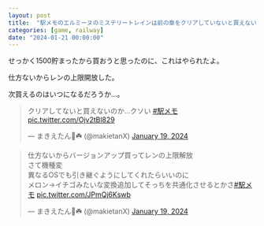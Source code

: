 ```yaml
---
layout: post
title:  "駅メモのエルミーヌのミステリートレインは前の章をクリアしていないと買えない"
categories: [game, railway]
date: "2024-01-21 00:00:00"
---
```


せっかく1500貯まったから買おうと思ったのに、これはやられたよ。

仕方ないからレンの上限開放した。

次買えるのはいつになるだろうか...。

<blockquote class="twitter-tweet tw-align-center"><p lang="ja" dir="ltr">クリアしてないと買えないのか…クソい <a href="https://twitter.com/hashtag/%E9%A7%85%E3%83%A1%E3%83%A2?src=hash&amp;ref_src=twsrc%5Etfw">#駅メモ</a> <a href="https://t.co/Ojv2tBl829">pic.twitter.com/Ojv2tBl829</a></p>&mdash; まきえたん🥦☘️ (@makietanX) <a href="https://twitter.com/makietanX/status/1748294927065534479?ref_src=twsrc%5Etfw">January 19, 2024</a></blockquote> <script async src="https://platform.twitter.com/widgets.js" charset="utf-8"></script>

<blockquote class="twitter-tweet tw-align-center" data-conversation="none"><p lang="ja" dir="ltr">仕方ないからバージョンアップ買ってレンの上限解放<br>さて機種変<br>異なるOSでも引き継ぐようにしてくれたらいいのに<br>メロン→イチゴみたいな変換追加してそっちを共通化させるとかさ<a href="https://twitter.com/hashtag/%E9%A7%85%E3%83%A1%E3%83%A2?src=hash&amp;ref_src=twsrc%5Etfw">#駅メモ</a> <a href="https://t.co/JPmQj6Kswb">pic.twitter.com/JPmQj6Kswb</a></p>&mdash; まきえたん🥦☘️ (@makietanX) <a href="https://twitter.com/makietanX/status/1748296253686059183?ref_src=twsrc%5Etfw">January 19, 2024</a></blockquote> <script async src="https://platform.twitter.com/widgets.js" charset="utf-8"></script>
